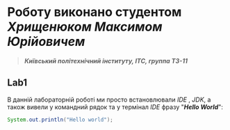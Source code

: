# Роботу виконано студентом ***Хрищенюком Максимом Юрійовичем***
> ***Київський політехнічний інституту, ІТС, группа ТЗ-11***

## Lab1

В данній лабораторній роботі ми просто встановлювали *IDE* , *JDK*, а також вивели у командний рядок та у термінал *IDE* фразу "***Hello World***":
```java
System.out.println("Hello world");
```
